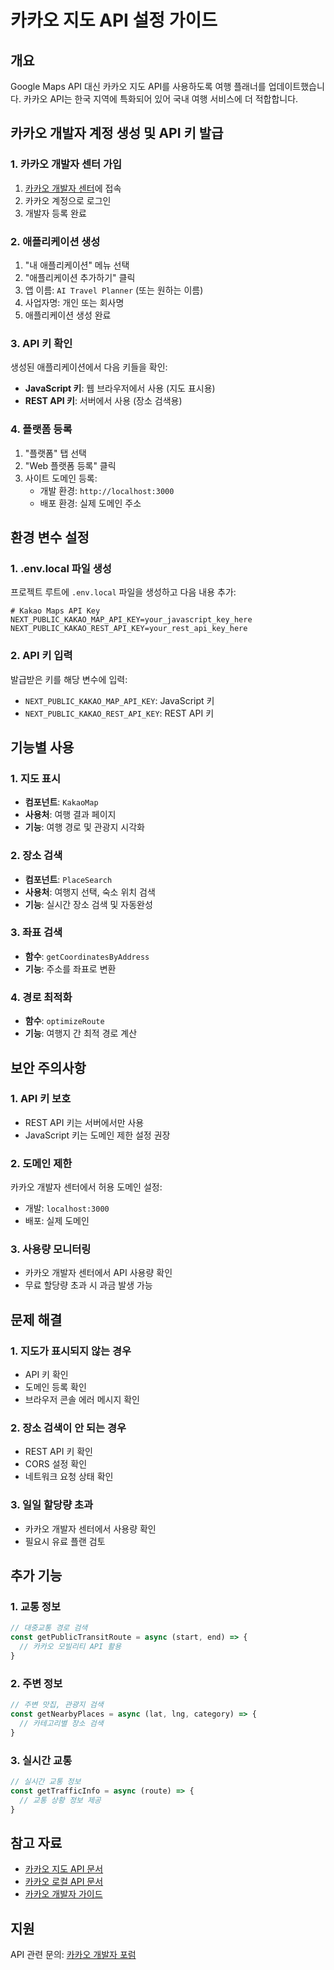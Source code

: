 # 카카오 지도 API 설정 가이드

## 개요
Google Maps API 대신 카카오 지도 API를 사용하도록 여행 플래너를 업데이트했습니다. 카카오 API는 한국 지역에 특화되어 있어 국내 여행 서비스에 더 적합합니다.

## 카카오 개발자 계정 생성 및 API 키 발급

### 1. 카카오 개발자 센터 가입
1. [카카오 개발자 센터](https://developers.kakao.com/)에 접속
2. 카카오 계정으로 로그인
3. 개발자 등록 완료

### 2. 애플리케이션 생성
1. "내 애플리케이션" 메뉴 선택
2. "애플리케이션 추가하기" 클릭
3. 앱 이름: `AI Travel Planner` (또는 원하는 이름)
4. 사업자명: 개인 또는 회사명
5. 애플리케이션 생성 완료

### 3. API 키 확인
생성된 애플리케이션에서 다음 키들을 확인:
- **JavaScript 키**: 웹 브라우저에서 사용 (지도 표시용)
- **REST API 키**: 서버에서 사용 (장소 검색용)

### 4. 플랫폼 등록
1. "플랫폼" 탭 선택
2. "Web 플랫폼 등록" 클릭
3. 사이트 도메인 등록:
   - 개발 환경: `http://localhost:3000`
   - 배포 환경: 실제 도메인 주소

## 환경 변수 설정

### 1. .env.local 파일 생성
프로젝트 루트에 `.env.local` 파일을 생성하고 다음 내용 추가:

```env
# Kakao Maps API Key
NEXT_PUBLIC_KAKAO_MAP_API_KEY=your_javascript_key_here
NEXT_PUBLIC_KAKAO_REST_API_KEY=your_rest_api_key_here
```

### 2. API 키 입력
발급받은 키를 해당 변수에 입력:
- `NEXT_PUBLIC_KAKAO_MAP_API_KEY`: JavaScript 키
- `NEXT_PUBLIC_KAKAO_REST_API_KEY`: REST API 키

## 기능별 사용

### 1. 지도 표시
- **컴포넌트**: `KakaoMap`
- **사용처**: 여행 결과 페이지
- **기능**: 여행 경로 및 관광지 시각화

### 2. 장소 검색
- **컴포넌트**: `PlaceSearch`
- **사용처**: 여행지 선택, 숙소 위치 검색
- **기능**: 실시간 장소 검색 및 자동완성

### 3. 좌표 검색
- **함수**: `getCoordinatesByAddress`
- **기능**: 주소를 좌표로 변환

### 4. 경로 최적화
- **함수**: `optimizeRoute`
- **기능**: 여행지 간 최적 경로 계산

## 보안 주의사항

### 1. API 키 보호
- REST API 키는 서버에서만 사용
- JavaScript 키는 도메인 제한 설정 권장

### 2. 도메인 제한
카카오 개발자 센터에서 허용 도메인 설정:
- 개발: `localhost:3000`
- 배포: 실제 도메인

### 3. 사용량 모니터링
- 카카오 개발자 센터에서 API 사용량 확인
- 무료 할당량 초과 시 과금 발생 가능

## 문제 해결

### 1. 지도가 표시되지 않는 경우
- API 키 확인
- 도메인 등록 확인
- 브라우저 콘솔 에러 메시지 확인

### 2. 장소 검색이 안 되는 경우
- REST API 키 확인
- CORS 설정 확인
- 네트워크 요청 상태 확인

### 3. 일일 할당량 초과
- 카카오 개발자 센터에서 사용량 확인
- 필요시 유료 플랜 검토

## 추가 기능

### 1. 교통 정보
```javascript
// 대중교통 경로 검색
const getPublicTransitRoute = async (start, end) => {
  // 카카오 모빌리티 API 활용
}
```

### 2. 주변 정보
```javascript
// 주변 맛집, 관광지 검색
const getNearbyPlaces = async (lat, lng, category) => {
  // 카테고리별 장소 검색
}
```

### 3. 실시간 교통
```javascript
// 실시간 교통 정보
const getTrafficInfo = async (route) => {
  // 교통 상황 정보 제공
}
```

## 참고 자료
- [카카오 지도 API 문서](https://apis.map.kakao.com/)
- [카카오 로컬 API 문서](https://developers.kakao.com/docs/latest/ko/local/dev-guide)
- [카카오 개발자 가이드](https://developers.kakao.com/docs)

## 지원
API 관련 문의: [카카오 개발자 포럼](https://devtalk.kakao.com/) 